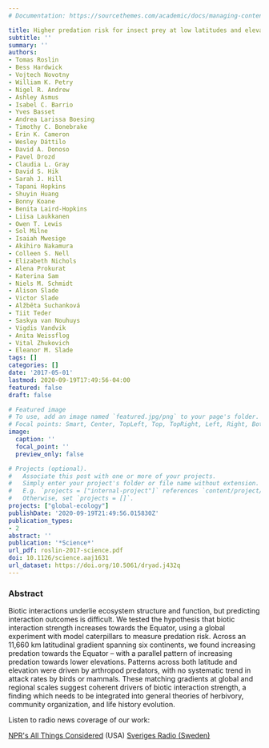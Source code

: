 ```yaml
---
# Documentation: https://sourcethemes.com/academic/docs/managing-content/

title: Higher predation risk for insect prey at low latitudes and elevations
subtitle: ''
summary: ''
authors:
- Tomas Roslin
- Bess Hardwick
- Vojtech Novotny
- William K. Petry
- Nigel R. Andrew
- Ashley Asmus
- Isabel C. Barrio
- Yves Basset
- Andrea Larissa Boesing
- Timothy C. Bonebrake
- Erin K. Cameron
- Wesley Dáttilo
- David A. Donoso
- Pavel Drozd
- Claudia L. Gray
- David S. Hik
- Sarah J. Hill
- Tapani Hopkins
- Shuyin Huang
- Bonny Koane
- Benita Laird-Hopkins
- Liisa Laukkanen
- Owen T. Lewis
- Sol Milne
- Isaiah Mwesige
- Akihiro Nakamura
- Colleen S. Nell
- Elizabeth Nichols
- Alena Prokurat
- Katerina Sam
- Niels M. Schmidt
- Alison Slade
- Victor Slade
- Alžběta Suchanková
- Tiit Teder
- Saskya van Nouhuys
- Vigdis Vandvik
- Anita Weissflog
- Vital Zhukovich
- Eleanor M. Slade
tags: []
categories: []
date: '2017-05-01'
lastmod: 2020-09-19T17:49:56-04:00
featured: false
draft: false

# Featured image
# To use, add an image named `featured.jpg/png` to your page's folder.
# Focal points: Smart, Center, TopLeft, Top, TopRight, Left, Right, BottomLeft, Bottom, BottomRight.
image:
  caption: ''
  focal_point: ''
  preview_only: false

# Projects (optional).
#   Associate this post with one or more of your projects.
#   Simply enter your project's folder or file name without extension.
#   E.g. `projects = ["internal-project"]` references `content/project/deep-learning/index.md`.
#   Otherwise, set `projects = []`.
projects: ["global-ecology"]
publishDate: '2020-09-19T21:49:56.015830Z'
publication_types:
- 2
abstract: ''
publication: '*Science*'
url_pdf: roslin-2017-science.pdf
doi: 10.1126/science.aaj1631
url_dataset: https://doi.org/10.5061/dryad.j432q
---
```

### Abstract
Biotic interactions underlie ecosystem structure and function, but predicting interaction outcomes is difficult. We tested the hypothesis that biotic interaction strength increases towards the Equator, using a global experiment with model caterpillars to measure predation risk. Across an 11,660 km latitudinal gradient spanning six continents, we found increasing predation towards the Equator – with a parallel pattern of increasing predation towards lower elevations. Patterns across both latitude and elevation were driven by arthropod predators, with no systematic trend in attack rates by birds or mammals. These matching gradients at global and regional scales suggest coherent drivers of biotic interaction strength, a finding which needs to be integrated into general theories of herbivory, community organization, and life history evolution.

Listen to radio news coverage of our work:

[NPR's All Things Considered](https://www.npr.org/sections/thetwo-way/2017/05/18/528969334/scientists-glued-fake-caterpillars-on-plants-worldwide-heres-what-happened) (USA)
[Sveriges Radio (Sweden)](https://sverigesradio.se/sida/artikel.aspx?programid=406&artikel=6699623)

